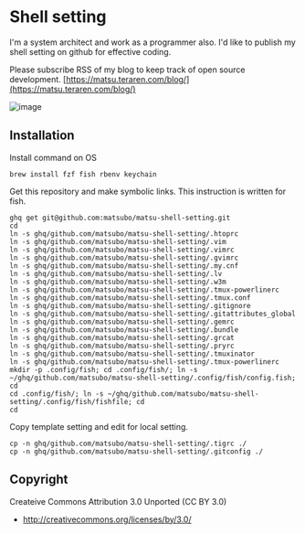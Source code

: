 Shell setting
================================

I'm a system architect and work as a programmer also. I'd like to publish my shell setting on github for effective coding.

Please subscribe RSS of my blog to keep track of open source development.
[https://matsu.teraren.com/blog/](https://matsu.teraren.com/blog/)


![image](https://matsu.teraren.com/blog/wp-content/uploads/2016/01/tty.gif)




Installation
---------------------------------

Install command on OS
```
brew install fzf fish rbenv keychain
```

Get this repository and make symbolic links. This instruction is written for fish.
```
ghq get git@github.com:matsubo/matsu-shell-setting.git
cd
ln -s ghq/github.com/matsubo/matsu-shell-setting/.htoprc
ln -s ghq/github.com/matsubo/matsu-shell-setting/.vim
ln -s ghq/github.com/matsubo/matsu-shell-setting/.vimrc
ln -s ghq/github.com/matsubo/matsu-shell-setting/.gvimrc
ln -s ghq/github.com/matsubo/matsu-shell-setting/.my.cnf
ln -s ghq/github.com/matsubo/matsu-shell-setting/.lv
ln -s ghq/github.com/matsubo/matsu-shell-setting/.w3m
ln -s ghq/github.com/matsubo/matsu-shell-setting/.tmux-powerlinerc
ln -s ghq/github.com/matsubo/matsu-shell-setting/.tmux.conf
ln -s ghq/github.com/matsubo/matsu-shell-setting/.gitignore
ln -s ghq/github.com/matsubo/matsu-shell-setting/.gitattributes_global
ln -s ghq/github.com/matsubo/matsu-shell-setting/.gemrc
ln -s ghq/github.com/matsubo/matsu-shell-setting/.bundle
ln -s ghq/github.com/matsubo/matsu-shell-setting/.grcat
ln -s ghq/github.com/matsubo/matsu-shell-setting/.pryrc
ln -s ghq/github.com/matsubo/matsu-shell-setting/.tmuxinator
ln -s ghq/github.com/matsubo/matsu-shell-setting/.tmux-powerlinerc
mkdir -p .config/fish; cd .config/fish/; ln -s ~/ghq/github.com/matsubo/matsu-shell-setting/.config/fish/config.fish; cd
cd .config/fish/; ln -s ~/ghq/github.com/matsubo/matsu-shell-setting/.config/fish/fishfile; cd
cd
```


Copy template setting and edit for local setting.
```
cp -n ghq/github.com/matsubo/matsu-shell-setting/.tigrc ./
cp -n ghq/github.com/matsubo/matsu-shell-setting/.gitconfig ./
```


Copyright
---------------------------------

Createive Commons Attribution 3.0 Unported (CC BY 3.0)
* http://creativecommons.org/licenses/by/3.0/



